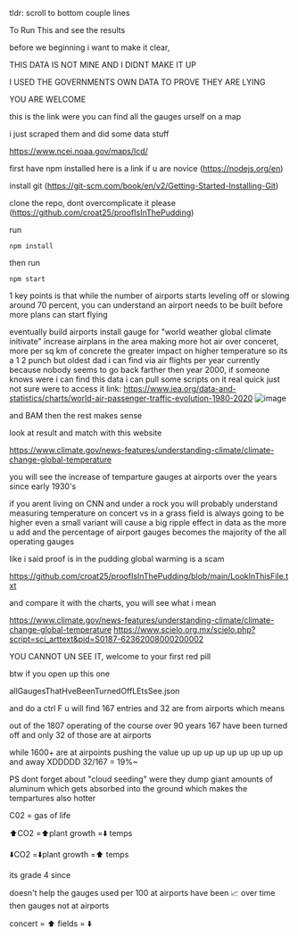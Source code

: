 ﻿tldr: scroll to bottom couple lines

To Run This and see the results

before we beginning i want to make it clear,

THIS DATA IS NOT MINE AND I DIDNT MAKE IT UP

I USED THE GOVERNMENTS OWN DATA TO PROVE THEY ARE LYING

YOU ARE WELCOME

this is the link were you can find all the gauges urself on a map

i just scraped them and did some data stuff

https://www.ncei.noaa.gov/maps/lcd/

first have npm installed
here is a link if u are novice (https://nodejs.org/en)


install git (https://git-scm.com/book/en/v2/Getting-Started-Installing-Git)


clone the repo, dont overcomplicate it please (https://github.com/croat25/proofIsInThePudding)

run 
```
npm install
```

then run

```
npm start
```

1 key points is that while the number of airports starts leveling off or slowing around 70 percent, you can understand
an airport needs to be built before more plans can start flying

eventually 
build airports
install gauge for "world weather global climate initivate"
increase airplans in the area making more hot air over conceret, 
more per sq km of concrete the greater impact on higher temperature
so its a 1 2 punch but oldest dad i can find via air flights per year currently because 
nobody seems to go back farther then year 2000, if someone knows were i can find this 
data i can pull some scripts on it real quick just not sure were to access it
link: https://www.iea.org/data-and-statistics/charts/world-air-passenger-traffic-evolution-1980-2020
![image](https://github.com/user-attachments/assets/b53abb13-a1b4-46e5-afa7-67330859e78f)

and BAM then the rest makes sense

look at result and match with this website

https://www.climate.gov/news-features/understanding-climate/climate-change-global-temperature

you will see the increase of temparture gauges at airports over the years since early 1930's

if you arent living on CNN and under a rock you will probably understand measuring temperature on concert vs
in a grass field is always going to be higher even a small variant will cause a big
ripple effect in data as the more u add and the percentage of airport gauges becomes the majority of the
all operating gauges

like i said proof is in the pudding global warming is a scam

https://github.com/croat25/proofIsInThePudding/blob/main/LookInThisFile.txt

and compare it with the charts, you will see what i mean

https://www.climate.gov/news-features/understanding-climate/climate-change-global-temperature
https://www.scielo.org.mx/scielo.php?script=sci_arttext&pid=S0187-62362008000200002

YOU CANNOT UN SEE IT, welcome to your first red pill

btw if you open up this one 

allGaugesThatHveBeenTurnedOffLEtsSee.json

and do a ctrl F u will find 167 entries and 32 are from airports which means

out of the 1807 operating of the course over 90 years 167 have been turned off and only 32 of those are at airports

while 1600+ are at airpoints pushing the value up up up up up up up up up and away XDDDDD
32/167 = 19%~

PS dont forget about "cloud seeding" were they dump giant amounts of aluminum which gets  absorbed into the ground
which makes the tempartures also hotter


C02 =  gas of life

⬆️CO2 =⬆️plant growth =⬇️ temps

⬇️CO2 =⬇️plant growth =⬆️ temps

its grade 4 since

doesn't help the gauges used per 100 at airports have been 📈 over time then gauges not at airports

concert = ⬆️
fields = ⬇️

